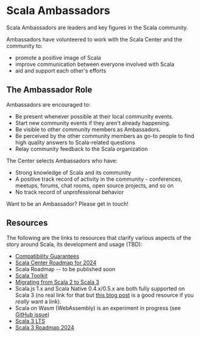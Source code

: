 # Scala Ambassadors

Scala Ambassadors are leaders and key figures in the Scala community.

Ambassadors have volunteered to work with the Scala Center and the community to:

* promote a positive image of Scala
* improve communication between everyone involved with Scala
* aid and support each other's efforts

## The Ambassador Role

Ambassadors are encouraged to:

- Be present whenever possible at their local community events.
- Start new community events if they aren't already happening.
- Be visible to other community members as Ambassadors.
- Be perceived by the other community members as go-to people to find high quality answers to Scala-related questions
- Relay community feedback to the Scala organization

The Center selects Ambassadors who have:

- Strong knowledge of Scala and its community
- A positive track record of activity in the community - conferences, meetups, forums, chat rooms, open source projects, and so on
- No track record of unprofessional behavior

Want to be an Ambassador? Please get in touch!

## Resources

The following are the links to resources that clarify various aspects of the story around Scala, its development and usage (TBD):

- [Compatibility Guarantees](https://virtuslab.com/blog/technology/the-scala-3-compatibility-story/)
- [Scala Center Roadmap for 2024](https://www.scala-lang.org/blog/2024/02/06/scala-center-2024-roadmap.html)
- Scala Roadmap -- to be published soon
- [Scala Toolkit](https://docs.scala-lang.org/toolkit/introduction.html)
- [Migrating from Scala 2 to Scala 3](https://docs.scala-lang.org/scala3/guides/migration/compatibility-intro.html)
- Scala.js 1.x and Scala Native 0.4.x/0.5.x are both fully supported on Scala 3 (no real link for that but [this blog post](https://www.scala-lang.org/2020/11/03/scalajs-for-scala-3.html) is a good resource if you *really* want a link).
- Scala on Wasm (WebAssembly) is an experiment in progress (see [GitHub issue](https://github.com/scala-js/scala-js/issues/4928))
- [Scala 3 LTS](https://www.scala-lang.org/blog/2023/05/30/scala-3.3.0-released.html)
- [Scala 3 Roadmap 2024](https://virtuslab.com/blog/technology/scala-3-roadmap-for-2024/)
